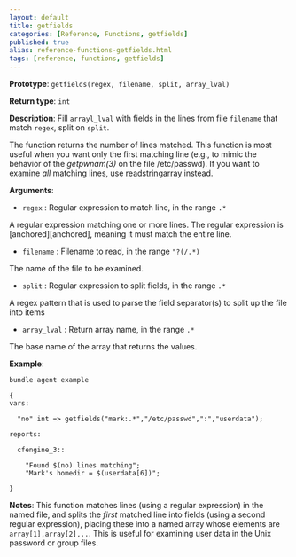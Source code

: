 ```yaml
---
layout: default
title: getfields
categories: [Reference, Functions, getfields]
published: true
alias: reference-functions-getfields.html
tags: [reference, functions, getfields]
---
```


**Prototype**: `getfields(regex, filename, split, array_lval)`

**Return type**: `int`

**Description**: Fill `arrayl_lval` with fields in the lines from file `filename` that match `regex`, split on `split`.

The function returns the number of lines matched. This function is most
useful when you want only the first matching line (e.g., to mimic the
behavior of the *getpwnam(3)* on the file /etc/passwd). If you want to
examine *all* matching lines, use 
[readstringarray](reference-functions-readstringarray.html) instead.

**Arguments**:

* `regex` : Regular expression to match line, in the range `.*`  

A regular expression matching one or more lines. The regular expression
is [anchored][anchored], meaning it must match the entire line.   

* `filename` : Filename to read, in the range `"?(/.*)`

The name of the file to be examined.   

* `split` : Regular expression to split fields, in the range `.*`

A regex pattern that is used to parse the field separator(s) to split up
the file into items   

* `array_lval` : Return array name, in the range `.*`

The base name of the array that returns the values.

**Example**:

```cf3
bundle agent example

{     
vars:

  "no" int => getfields("mark:.*","/etc/passwd",":","userdata");

reports:

  cfengine_3::

    "Found $(no) lines matching";
    "Mark's homedir = $(userdata[6])";

}
```

**Notes**:
This function matches lines (using a regular expression) in the named
file, and splits the *first* matched line into fields (using a second
regular expression), placing these into a named array whose elements are
`array[1],array[2],..`. This is useful for examining user data in the
Unix password or group files.
